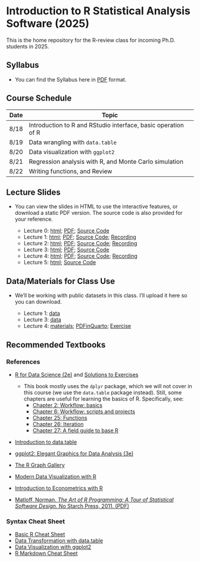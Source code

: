 # Introduction to R Statistical Analysis Software (2025)

This is the home repository for the R-review class for incoming Ph.D. students in 2025.

## Syllabus

* You can find the Syllabus here in [PDF](https://github.com/joycqy/R_Review_2025/blob/9cf851dfd02da584c4f5ee420640c46b8d09cbcf/Syllabus_R_Review_2025.pdf) format.

## Course Schedule

| Date  | Topic |
|-------|-------|
| 8/18  | Introduction to R and RStudio interface, basic operation of R |
| 8/19  | Data wrangling with `data.table` |
| 8/20  | Data visualization with `ggplot2` |
| 8/21  | Regression analysis with R, and Monte Carlo simulation |
| 8/22  | Writing functions, and Review |

## Lecture Slides

* You can view the slides in HTML to use the interactive features, or download a static PDF version. The source code is also provided for your reference.

  - Lecture 0: [html](https://joycqy.github.io/Lec0.html); [PDF](Lecture_0/Lec0.pdf); [Source Code](Lecture_0)
  - Lecture 1: [html](https://joycqy.github.io/Lec1.html); [PDF](Lecture_1/Lec1.pdf); [Source Code](Lecture_1); [Recording](https://www.youtube.com/watch?v=viUixCE-N2w)
  - Lecture 2: [html](https://joycqy.github.io/Lec2.html); [PDF](Lecture_2/Lec2.pdf); [Source Code](Lecture_2); [Recording](https://youtu.be/l06Hibgv8c4)
  - Lecture 3: [html](https://joycqy.github.io/Lec3.html); [PDF](Lecture_3/Lec3.pdf); [Source Code](Lecture_3)
  - Lecture 4: [html](https://joycqy.github.io/Lec4.html); [PDF](Lecture_4/Lec4.pdf); [Source Code](Lecture_4); [Recording](https://youtu.be/1Uuyx8crln4)
  - Lecture 5: [html](https://joycqy.github.io/Lec5.html); [Source Code](Lecture_5)

## Data/Materials for Class Use

* We’ll be working with public datasets in this class. I’ll upload it here so you can download.

  - Lecture 1: [data](Data/data_lec1.zip)
  - Lecture 3: [data](Data/data_lec3.zip)
  - Lecture 4: [materials](Data/practice_modelsummary_hml.qmd); [PDFinQuarto](Data/how_to_create_pdf_in_quarto.pdf); [Exercise](https://qingyincai.com/Lec4_exercise.html)


## Recommended Textbooks

### References

- [R for Data Science (2e)](https://r4ds.hadley.nz/) and [Solutions to Exercises](https://mine-cetinkaya-rundel.github.io/r4ds-solutions/)
  - This book mostly uses the `dplyr` package, which we will not cover in this course (we use the `data.table` package instead). Still, some chapters are useful for learning the basics of R. Specifically, see:
    - [Chapter 2: Workflow: basics](https://r4ds.hadley.nz/workflow-basics.html)
    - [Chapter 6: Workflow: scripts and projects](https://r4ds.hadley.nz/workflow-scripts.html)
    - [Chapter 25: Functions](https://r4ds.hadley.nz/functions.html)
    - [Chapter 26: Iteration](https://r4ds.hadley.nz/iteration.html)
    - [Chapter 27: A field guide to base R](https://r4ds.hadley.nz/base-R.html)

- [Introduction to data.table](https://cran.r-project.org/web/packages/data.table/vignettes/datatable-intro.html)
- [ggplot2: Elegant Graphics for Data Analysis (3e)](https://ggplot2-book.org/)
- [The R Graph Gallery](https://r-graph-gallery.com/index.html)
- [Modern Data Visualization with R](https://rkabacoff.github.io/datavis/)
- [Introduction to Econometrics with R](https://www.econometrics-with-r.org/index.html)
- [Matloff, Norman. *The Art of R Programming: A Tour of Statistical Software Design.* No Starch Press, 2011. (PDF)](https://diytranscriptomics.com/Reading/files/The%20Art%20of%20R%20Programming.pdf)


### Syntax Cheat Sheet

- [Basic R Cheat Sheet](https://iqss.github.io/dss-workshops/R/Rintro/base-r-cheat-sheet.pdf)
- [Data Transformation with data.table](https://www.beoptimized.be/pdf/R_Data_Transformation.pdf)
- [Data Visualization with ggplot2](https://posit.co/wp-content/uploads/2022/10/data-visualization-1.pdf)
- [R Markdown Cheat Sheet](https://rmarkdown.rstudio.com/lesson-15.HTML)

